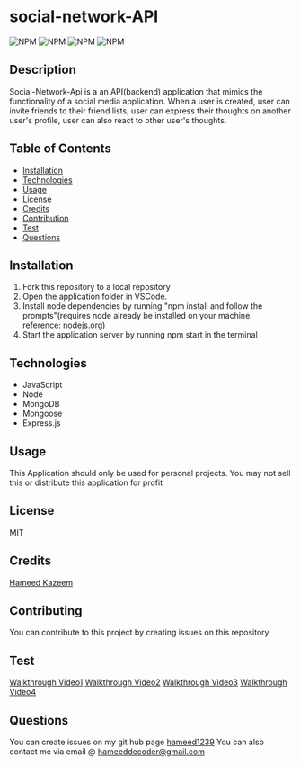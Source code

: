 # social-network-API

  ![NPM](https://img.shields.io/badge/license-MIT-<green>) ![ NPM](https://img.shields.io/github/followers/hameed1239?style=social) ![ NPM](https://img.shields.io/github/languages/top/hameed1239/social-network-API) ![NPM](https://img.shields.io/github/forks/hameed1239/social-network-API?style=social)

  ## Description
  Social-Network-Api is a an API(backend) application that mimics the functionality of a social media application. When a user is created, user can invite friends to their friend lists, user can express their thoughts on another user's profile, user can also react to other user's thoughts.   

  ## Table of Contents
  * [Installation](#installation)
  * [Technologies](#technologies)
  * [Usage](#usage)
  * [License](#license)
  * [Credits](#credits)
  * [Contribution](#contribution)
  * [Test](#test)
  * [Questions](#questions)

  ## Installation
  1. Fork this repository to a local repository
  2. Open the application folder in VSCode.
  3. Install node dependencies by running "npm install and follow the prompts"(requires node already be installed on your machine. reference: nodejs.org)
  4. Start the application server by running npm start in the terminal

  ## Technologies
  * JavaScript
  * Node
  * MongoDB
  * Mongoose
  * Express.js

  ## Usage
  This Application should only be used for personal projects. You may not sell this or distribute this application for profit

  ## License
  MIT

  ## Credits
  [Hameed Kazeem](https://github.com/hameed1239)

  ## Contributing
  You can contribute to this project by creating issues on this repository

  ## Test

  [Walkthrough Video1](https://drive.google.com/file/d/1mk_VJ5XxVHnIswGIq94LlhNbIEgLOrO9/view)
  [Walkthrough Video2](https://drive.google.com/file/d/1Pzd2U5W6Ej9Fokjm-Ck7R6j4mwEke0BM/view)
  [Walkthrough Video3](https://drive.google.com/file/d/1A_fOUvGP4WYEPq_RgOXY_COfi8qjc6dj/view)
  [Walkthrough Video4](https://drive.google.com/file/d/17mIAhrvpf_Nad1-5yvjCIb0jgnDE3QZA/view)

  ## Questions
  You can create issues on my git hub page
  [hameed1239](https://github.com/hameed1239)
  You can also contact me via email @ hameeddecoder@gmail.com
